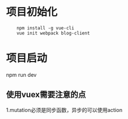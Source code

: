 # 项目初始化

```
    npm install -g vue-cli
    vue init webpack blog-client
```

# 项目启动

npm run dev

## 使用vuex需要注意的点

1.mutation必须是同步函数，异步的可以使用action
